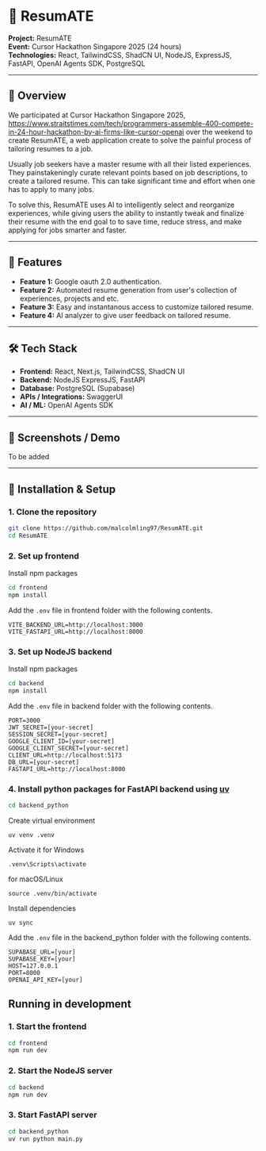 # 🚀 ResumATE

**Project:** ResumATE  
**Event:** Cursor Hackathon Singapore 2025 (24 hours)  
**Technologies:** React, TailwindCSS, ShadCN UI, NodeJS, ExpressJS, FastAPI, OpenAI Agents SDK, PostgreSQL  

---

## 🌟 Overview

We participated at Cursor Hackathon Singapore 2025, https://www.straitstimes.com/tech/programmers-assemble-400-compete-in-24-hour-hackathon-by-ai-firms-like-cursor-openai over the weekend to create ResumATE,  a web application create to solve the painful process of tailoring resumes to a job.  

Usually job seekers have a master resume with all their listed experiences. They painstakeningly curate relevant points based on job descriptions, to create a tailored resume. This can take significant time and effort when one has to apply to many jobs.  

To solve this, ResumATE uses AI to intelligently select and reorganize experiences, while giving users the ability to instantly tweak and finalize their resume with the end goal to to save time, reduce stress, and make applying for jobs smarter and faster.

---

## 🎯 Features

- **Feature 1:** Google oauth 2.0 authentication.  
- **Feature 2:** Automated resume generation from user's collection of experiences, projects and etc.  
- **Feature 3:** Easy and instantanous access to customize tailored resume.  
- **Feature 4:** AI analyzer to give user feedback on tailored resume.  

---

## 🛠 Tech Stack

- **Frontend:** React, Next.js, TailwindCSS, ShadCN UI 
- **Backend:** NodeJS ExpressJS, FastAPI  
- **Database:** PostgreSQL (Supabase)
- **APIs / Integrations:** SwaggerUI 
- **AI / ML:** OpenAI Agents SDK

---

## 📸 Screenshots / Demo

To be added

---

## 🚀 Installation & Setup

### 1. Clone the repository  
```bash
git clone https://github.com/malcolmling97/ResumATE.git
cd ResumATE
```

### 2. Set up frontend
Install npm packages
```bash
cd frontend
npm install
```
Add the `.env` file in frontend folder with the following contents.
```
VITE_BACKEND_URL=http://localhost:3000
VITE_FASTAPI_URL=http://localhost:8000
```

### 3. Set up NodeJS backend
Install npm packages
```bash
cd backend
npm install
```
Add the `.env` file in backend folder with the following contents.
```
PORT=3000
JWT_SECRET=[your-secret]
SESSION_SECRET=[your-secret]
GOOGLE_CLIENT_ID=[your-secret]
GOOGLE_CLIENT_SECRET=[your-secret]
CLIENT_URL=http://localhost:5173
DB_URL=[your-secret]
FASTAPI_URL=http://localhost:8000
```

### 4. Install python packages for FastAPI backend using [uv](https://docs.astral.sh/uv/getting-started/installation/)
```bash
cd backend_python
```
Create virtual environment
```
uv venv .venv
```
Activate it
for Windows
```
.venv\Scripts\activate
```
for macOS/Linux
```
source .venv/bin/activate
```
Install dependencies
```
uv sync
```
Add the `.env` file in the backend_python folder with the following contents.
```
SUPABASE_URL=[your]
SUPABASE_KEY=[your]
HOST=127.0.0.1
PORT=8000
OPENAI_API_KEY=[your]
```

## Running in development

### 1. Start the frontend
```bash
cd frontend
npm run dev
```

### 2. Start the NodeJS server
```bash
cd backend
npm run dev
```

### 3. Start FastAPI server
```bash
cd backend_python
uv run python main.py
```

